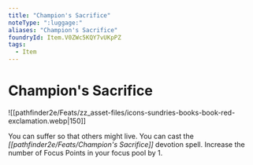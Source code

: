 ```yaml
---
title: "Champion's Sacrifice"
noteType: ":luggage:"
aliases: "Champion's Sacrifice"
foundryId: Item.V0ZWc5KQY7vUKpPZ
tags:
  - Item
---
```


# Champion's Sacrifice
![[pathfinder2e/Feats/zz_asset-files/icons-sundries-books-book-red-exclamation.webp|150]]

You can suffer so that others might live. You can cast the _[[pathfinder2e/Feats/Champion's Sacrifice]]_ devotion spell. Increase the number of Focus Points in your focus pool by 1.
